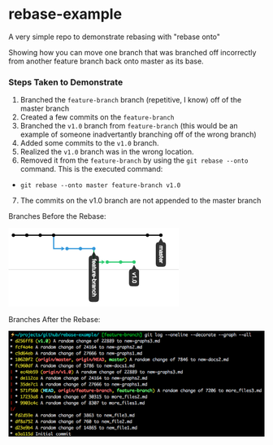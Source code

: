 # rebase-example
A very simple repo to demonstrate rebasing with "rebase onto"

Showing how you can move one branch that was branched off incorrectly from another feature branch back onto master as its base. 

### Steps Taken to Demonstrate
1. Branched the `feature-branch` branch (repetitive, I know) off of the master branch
2. Created a few commits on the `feature-branch`
3. Branched the `v1.0` branch from `feature-branch` (this would be an example of someone inadvertantly branching off of the wrong branch)
4. Added some commits to the `v1.0` branch.
5. Realized the `v1.0` branch was in the wrong location. 
6. Removed it from the `feature-branch` by using the `git rebase --onto` command. This is the executed command:
  - `git rebase --onto master feature-branch v1.0`
7. The commits on the v1.0 branch are not appended to the master branch

Branches Before the Rebase:

![Rebase "before" example](before_rebase.png)

Branches After the Rebase:

![Rebase "after" example](after_rebase.png)
